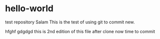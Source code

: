 # hello-world
test repository
Salam This is the test of using git to commit new.

hfghf    gdgdgd this is 2nd edition of this file after clone now time to commit
